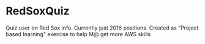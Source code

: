 # RedSoxQuiz
Quiz user on Red Sox info. Currently just 2016 positions. Created as "Project based learning" exercise to help M@ get more AWS skills
